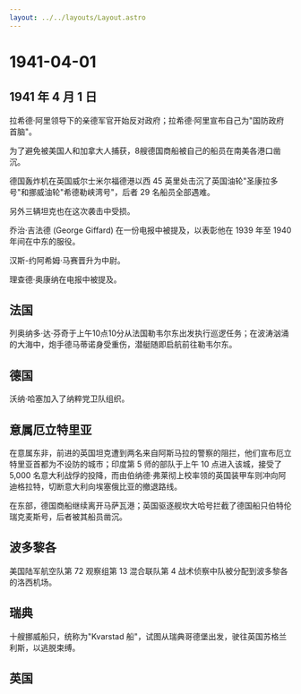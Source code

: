 ```yaml
---
layout: ../../layouts/Layout.astro
---
```


# 1941-04-01

## 1941 年 4 月 1 日

拉希德·阿里领导下的亲德军官开始反对政府；拉希德·阿里宣布自己为"国防政府首脑"。

为了避免被美国人和加拿大人捕获，8艘德国商船被自己的船员在南美各港口凿沉。

德国轰炸机在英国威尔士米尔福德港以西 45
英里处击沉了英国油轮"圣康拉多号"和挪威油轮"希德勒峡湾号"，后者 29
名船员全部遇难。

另外三辆坦克也在这次袭击中受损。

乔治·吉法德 (George Giffard) 在一份电报中被提及，以表彰他在 1939 年至
1940 年间在中东的服役。

汉斯-约阿希姆·马赛晋升为中尉。

理查德·奥康纳在电报中被提及。

## 法国

列奥纳多·达·芬奇于上午10点10分从法国勒韦尔东出发执行巡逻任务；在波涛汹涌的大海中，炮手德马蒂诺身受重伤，潜艇随即启航前往勒韦尔东。

## 德国

沃纳·哈塞加入了纳粹党卫队组织。

## 意属厄立特里亚

在意属东非，前进的英国坦克遭到两名来自阿斯马拉的警察的阻拦，他们宣布厄立特里亚首都为不设防的城市；印度第
5 师的部队于上午 10 点进入该城，接受了 5,000
名意大利战俘的投降，而由伯纳德·弗莱彻上校率领的英国装甲车则冲向阿迪格拉特，切断意大利向埃塞俄比亚的撤退路线。

在东部，德国商船继续离开马萨瓦港；英国驱逐舰坎大哈号拦截了德国船只伯特伦瑞克麦斯号，后者被其船员凿沉。

## 波多黎各

美国陆军航空队第 72 观察组第 13 混合联队第 4
战术侦察中队被分配到波多黎各的洛西机场。

## 瑞典

十艘挪威船只，统称为"Kvarstad
船"，试图从瑞典哥德堡出发，驶往英国苏格兰利斯，以逃脱束缚。

## 英国